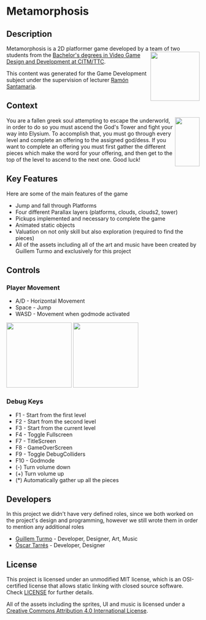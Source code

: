 # Metamorphosis

## Description

Metamorphosis is a 2D platformer game developed by a team of two students<img align="right" width="128" height="128" src="https://github.com/Turmo11/Metamorphosis/blob/master/Screenshots/uwu_logo_black.png"> from the [Bachelor's degrees in Video Game Design and Development at CITM/TTC](<https://www.citm.upc.edu/ing/estudis/graus-videojocs/>). 



This content was generated for the Game Development subject under the supervision of lecturer [Ramón Santamaria](<https://www.linkedin.com/in/raysan/>). 

## Context

<img align="right" width="64" height="128" src="https://github.com/Turmo11/Metamorphosis/blob/master/Screenshots/goal.gif">
You are a fallen greek soul attempting to escape the underworld, in order to do so you must ascend the God's Tower and fight your way into Elysium. To accomplish that, you must go through every level and complete an offering to the assigned god/dess. If you want to complete an offering you must first gather the different pieces which make the word for your offering, and then get to the top of the level to ascend to the next one. Good luck! 


## Key Features

Here are some of the main features of the game
 - Jump and fall through Platforms
 - Four different Parallax layers (platforms, clouds, clouds2, tower)
 - Pickups implemented and necessary to complete the game
 - Animated static objects
 - Valuation on not only skill but also exploration (required to find the pieces)
 - All of the assets including all of the art and music have been created by Guillem Turmo and exclusively for this project
 
## Controls

### Player Movement
 - A/D - Horizontal Movement
 - Space - Jump
 - WASD - Movement when godmode activated
 
  <img width="170" height="170" src="https://github.com/Turmo11/Metamorphosis/blob/master/Screenshots/player_run.gif"> <img width="170" height="170" src="https://github.com/Turmo11/Metamorphosis/blob/master/Screenshots/player_god.gif">


 
 
 
### Debug Keys
 - F1 - Start from the first level
 - F2 - Start from the second level
 - F3 - Start from the current level
 - F4 - Toggle Fullscreen
 - F7 - TitleScreen
 - F8 - GameOverScreen
 - F9 - Toggle DebugColliders
 - F10 - Godmode
 - (-) Turn volume down
 - (+) Turn volume up
 - (*)  Automatically gather up all the pieces
 
## Developers

In this project we didn't have very defined roles, since we both worked on the project's design and programming, however we still wrote them in order to mention any additional roles

 - [Guillem Turmo](<https://github.com/Turmo11>) - Developer, Designer, Art, Music
 - [Òscar Tarrés](<https://github.com/oscarta3>) - Developer, Designer


## License

This project is licensed under an unmodified MIT license, which is an OSI-certified license that allows static linking with closed source software. Check [LICENSE](LICENSE) for further details.

All of the assets including the sprites, UI and music is licensed under a [Creative Commons Attribution 4.0 International License](https://creativecommons.org/licenses/by/4.0/).
